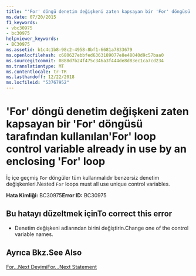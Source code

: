 ```yaml
---
title: "'For' döngü denetim değişkeni zaten kapsayan bir 'For' döngüsü tarafından kullanılan"
ms.date: 07/20/2015
f1_keywords:
- vbc30975
- bc30975
helpviewer_keywords:
- BC30975
ms.assetid: b1c4c1b8-98c2-4958-8bf1-6681a7833679
ms.openlocfilehash: c680627ebbfed6363189077e8e48040d9c57baa0
ms.sourcegitcommit: 0888d7b24f475c346a3f444de8d83ec1ca7cd234
ms.translationtype: MT
ms.contentlocale: tr-TR
ms.lasthandoff: 12/22/2018
ms.locfileid: "53767952"
---
```

# <a name="for-loop-control-variable-already-in-use-by-an-enclosing-for-loop"></a><span data-ttu-id="03cb2-102">'For' döngü denetim değişkeni zaten kapsayan bir 'For' döngüsü tarafından kullanılan</span><span class="sxs-lookup"><span data-stu-id="03cb2-102">'For' loop control variable already in use by an enclosing 'For' loop</span></span>
<span data-ttu-id="03cb2-103">İç içe geçmiş `For` döngüler tüm kullanmalıdır benzersiz denetim değişkenleri.</span><span class="sxs-lookup"><span data-stu-id="03cb2-103">Nested `For` loops must all use unique control variables.</span></span>  
  
 <span data-ttu-id="03cb2-104">**Hata Kimliği:** BC30975</span><span class="sxs-lookup"><span data-stu-id="03cb2-104">**Error ID:** BC30975</span></span>  
  
## <a name="to-correct-this-error"></a><span data-ttu-id="03cb2-105">Bu hatayı düzeltmek için</span><span class="sxs-lookup"><span data-stu-id="03cb2-105">To correct this error</span></span>  
  
-   <span data-ttu-id="03cb2-106">Denetim değişkeni adlarından birini değiştirin.</span><span class="sxs-lookup"><span data-stu-id="03cb2-106">Change one of the control variable names.</span></span>  
  
## <a name="see-also"></a><span data-ttu-id="03cb2-107">Ayrıca Bkz.</span><span class="sxs-lookup"><span data-stu-id="03cb2-107">See Also</span></span>  
 [<span data-ttu-id="03cb2-108">For...Next Deyimi</span><span class="sxs-lookup"><span data-stu-id="03cb2-108">For...Next Statement</span></span>](../../visual-basic/language-reference/statements/for-next-statement.md)
